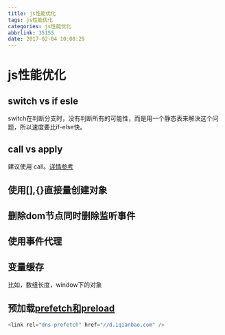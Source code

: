 ```yaml
---
title: js性能优化
tags: js性能优化
categories: js性能优化
abbrlink: 35155
date: 2017-02-04 10:08:29
---
```


# js性能优化

## switch vs if esle
switch在判断分支时，没有判断所有的可能性，而是用一个静态表来解决这个问题，所以速度要比if-else快。 

## call vs apply
建议使用 call。[详情参考](../../js/call&apply/call&apply.md)

## 使用[],{}直接量创建对象

## 删除dom节点同时删除监听事件

## 使用事件代理

## 变量缓存
比如，数组长度，window下的对象

## 预加载[prefetch和preload](./prefetch和preload.md)

```javascript
<link rel="dns-prefetch" href="//d.1qianbao.com" />
```
## 


